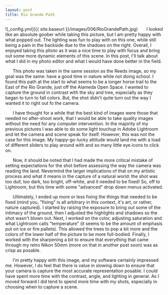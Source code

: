 ```yaml
---
layout: post
title: Rio Grande Path
---
```


![_config.yml]({{ site.baseurl }}/images/006/RioGrandePath.jpg)
&nbsp;&nbsp;&nbsp;&nbsp;&nbsp;&nbsp;I looked like an absolute goober while taking this picture, but I am pretty happy with what popped out. The lighting was fun to play with on this one, while still being a pain in the backside due to the shadows on the right. Overall, I enjoyed taking this photo as it was a nice time to play with focus and bring out some more dynamic elements of this scene. In this post, I'll talk about what I did in my photo editor and what I would have done better in the field. 

&nbsp;&nbsp;&nbsp;&nbsp;&nbsp;&nbsp;This photo was taken in the same session as the Reeds image, so my goal was the same: have a good time in nature while not doing school. I found this path at the start to what seems to be a longer horse trail to the East of the Rio Grande, just off the Alameda Open Space. I wanted to capture the ground in contrast with the sky and tree, especially as they began to turn to fall colors. But, the shot didn't quite turn out the way I wanted it to right out fo the camera. 

&nbsp;&nbsp;&nbsp;&nbsp;&nbsp;&nbsp;I have thought for a while that the best kind of images were those that needed no after-shoot work, that I would be able to take quality images without the need for any computer intervention. In the majority of my previous pictures I was able to do some light touchup in Adobe Lightroom and let the camera and scene speak for itself. However, this was not the case for this image. My happy-go-lucky attitude would land me with a load of different sliders to play around with and so many little eye icons to click on. 

&nbsp;&nbsp;&nbsp;&nbsp;&nbsp;&nbsp;Now, it should be noted that I had made the more critical mistake of setting expectations for the shot before assessing the way the camera was reading the land. Nevermind the larger implications of that on my artistic process and what it means in the capture of a natural world: the shot was too dull, too dark, too bright, off-white, and it needed to be fixed! So, off to Lightroom, but this time with some "advanced" drop down menus activated. 

&nbsp;&nbsp;&nbsp;&nbsp;&nbsp;&nbsp;Ultimately, I ended up more or less fixing the things that needed to be fixed (mind you, "fixing" is all arbitrary in this context, it's art, or rather, nature captured). I started by raising the exposure to bring out some of the intimacy of the ground, then I adjusted the highlights and shadows so the shot wasn't blown out. Next, I worked on the color, adjusting saturation and what Lightroom calls "temperature" (it seems to be the amount of emphasis put on ice or fire pallets). This allowed the trees to pop a bit more and the colors of the lower half of the picture to be more full-bodied. Finally, I worked with the sharpening a bit to ensure that everything that came through my retro Nikon 50mm (more on that in another post soon) was as crisp as posable. 

&nbsp;&nbsp;&nbsp;&nbsp;&nbsp;&nbsp;I'm pretty happy with this image, and my software certainly impressed me. However, I do feel that there is value in slowing down to ensure that your camera is capture the most accurate representation posable. I could have spent more time with the contrast, angle, and lighting in general. As I moved forward I did tend to spend more time with my shots, especially in choosing when to capture a scene. 
